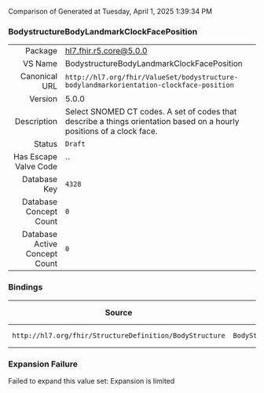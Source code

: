 Comparison of 
Generated at Tuesday, April 1, 2025 1:39:34 PM

### BodystructureBodyLandmarkClockFacePosition

|      |     |
| ---: | --- |
| Package | hl7.fhir.r5.core@5.0.0 |
| VS Name | BodystructureBodyLandmarkClockFacePosition |
| Canonical URL | `http://hl7.org/fhir/ValueSet/bodystructure-bodylandmarkorientation-clockface-position` |
| Version | 5.0.0 |
| Description | Select SNOMED CT codes. A set of codes that describe a things orientation based on a hourly positions of a clock face. |
| Status | `Draft` |
| Has Escape Valve Code | `` |
| Database Key | `4328` |
| Database Concept Count | `0` |
| Database Active Concept Count | `0` |
### Bindings

| Source | Element | Binding | Strength | Element Short |
| ------ | ------- | ------- | -------- | ------------- |
| `http://hl7.org/fhir/StructureDefinition/BodyStructure` | `BodyStructure.includedStructure.bodyLandmarkOrientation.clockFacePosition` | `http://hl7.org/fhir/ValueSet/bodystructure-bodylandmarkorientation-clockface-position` | `Example` | Clockface orientation |

### Expansion Failure

Failed to expand this value set: Expansion is limited
